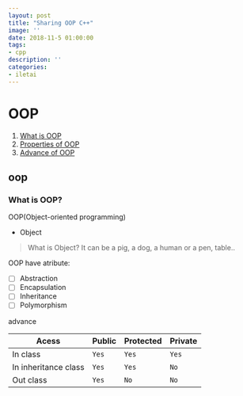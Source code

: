 ```yaml
---
layout: post
title: "Sharing OOP C++"
image: ''
date: 2018-11-5 01:00:00
tags:
- cpp
description: ''
categories:
- iletai 
---
```


 # OOP
1. [What is OOP](#oop)
2. [Properties of OOP](#properties)
3. [Advance of OOP](#advance)

## oop
 ### What is OOP? 

OOP(Object-oriented programming) 
 * Object 
  > What is Object? It can be a pig, a dog, a human or a pen, table..


OOP have atribute: 

 - [ ] Abstraction
 - [ ] Encapsulation
 - [ ] Inheritance
 - [ ] Polymorphism
 
 <div style="width:800px; margin:0 auto;">
  <script src="https://gist.github.com/iletai/21c847bdc2b498ae57f9ed1557663bcf.js"></script> 
 </div>

<div style = "width:800px; margin: 0 auto>
{% highlight javascript %}

#include <iostream>
 
using namespace std;
class LearnOOP
{
 public: 
  LearnOOP(); //Constructor
  ~LearnOOP(); //Detructor
  void DoSomeThing();
  bool GetLearn(isLearn); //Get isLearn
  void SetLearn();        //Set value isLearn
 private:
  bool isLearn;
}
 
{% endhighlight %}
</div>
## properties

## advance
 
|Acess|Public| Protected|Private|
|--|--|--|--|
|In class|`Yes`|`Yes`|`Yes`
|In inheritance class|`Yes`|`Yes`|`No`
|Out class|`Yes`|`No`|`No`

 
